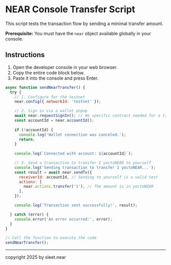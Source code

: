 # NEAR Console Transfer Script

This script tests the transaction flow by sending a minimal transfer amount.

**Prerequisite:** You must have the `near` object available globally in your console.

## Instructions

1.  Open the developer console in your web browser.
2.  Copy the entire code block below.
3.  Paste it into the console and press Enter.

```javascript
async function sendNearTransfer() {
  try {
    // 1. Configure for the testnet
    near.config({ networkId: 'testnet' });

    // 2. Sign in via a wallet popup
    await near.requestSignIn(); // No specific contract needed for a transfer
    const accountId = near.accountId();
    
    if (!accountId) {
      console.log('Wallet connection was canceled.');
      return;
    }
    
    console.log(`Connected with account: ${accountId}`);

    // 3. Send a transaction to transfer 1 yoctoNEAR to yourself
    console.log('Sending transaction to transfer 1 yoctoNEAR...');
    const result = await near.sendTx({
      receiverId: accountId, // Sending to yourself is a valid test
      actions: [
        near.actions.transfer('1'), // The amount is in yoctoNEAR
      ],
    });

    console.log('Transaction sent successfully!', result);

  } catch (error) {
    console.error('An error occurred:', error);
  }
}

// Call the function to execute the code
sendNearTransfer();
```


---

copyright 2025 by sleet.near